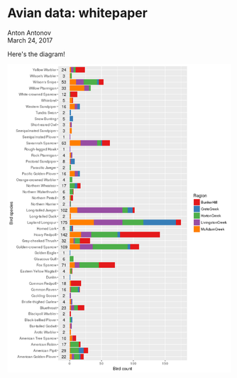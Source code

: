 # Avian data: whitepaper
Anton Antonov  
March 24, 2017  





Here's the diagram!

![](avian_whitepaper_files/figure-html/unnamed-chunk-2-1.png)<!-- -->

<!-- Легко заметить, что птицы четырёх видов были наблюдаемы лишь в единственных случаях. Наиболее часто встречающаяся птица -- лапландский подорожник -- была замечена 175 раз. А среди птиц, обитающих в регионе Банкерхилл, больше всего пепельных чечёток. -->

<!-- Изменим порядок уровня фактора Common_name и посмотрим на количество птиц в разных регионах. -->
<!-- ``` {r, fig.width = 8, fig.height = 11} -->
<!-- avian$Common_name <-  factor(avian$Common_name, levels = rev(levels(avian$Common_name))) -->
<!-- ggplot(avian, aes(Site_name)) + -->
<!--   geom_bar(aes(weight = Vis, fill = Common_name)) + -->
<!--   coord_flip() + -->
<!--   labs(y = "Количество птиц", x = "Регион") + -->
<!--   guides(fill=guide_legend(title="Вид птицы", title.position = "top")) + -->
<!--   theme(legend.position = "bottom")+ -->
<!-- geom_text(data = avi_acc2, aes(y = -9, label = sum_b)) -->
<!-- ``` -->

<!-- Рассмотрим связь показателей, характеризующих растительность, с видовым составом птиц. -->
<!-- Обычные корреляционные матрицы демонстрируют связи между каждой парой переменных. Кроме того, функция pairs() не работает на данных большого размера.  -->
<!-- Создадим свою корреляционную матрицу, такую, чтобы выявлять связи между характеристиками растительности, с одной стороны, и количеством наблюдаемых птиц каждого вида, с другой. -->
<!-- ``` {r, fig.width = 8, fig.height = 9} -->
<!-- avian %>%  -->
<!--   gather(Herb, val, 4:17) %>% -->
<!--   group_by(Herb, Common_name) %>% -->
<!--   do(crrl=cor(.$Vis, .$val, use = "complete.obs")[[1]]) %>% -->
<!--   mutate(crrl = unlist(crrl)) %>% -->
<!--   ggplot(aes(Herb, Common_name)) + geom_raster(aes(fill = crrl)) + -->
<!--   xlab("Характеристика растительности") + -->
<!--   ylab("Вид птицы") + -->
<!--   scale_fill_gradient2(name = "Коэффициент\nкорреляции", -->
<!--                        low = "darkred", high = "darkgreen", mid = "white", midpoint = 0)+ -->
<!--   theme(legend.position = "bottom") -->
<!-- ``` -->

<!-- При рассмотрении получившейся диаграммы можно обнаружить, например, что пестрогрудый лесной певун и северная утка обитают в тех местах, гда растёт ольха, белоголовая зонотрихия предпочитает места с более высокими карликовыми берёзами и вереском, а желтая древесная славка и малый дрозд живут в местах, где нет лишайников, но есть ольха. Можно отметить и "безразличие" некоторых птиц, например, дутыша и тундряной куропатки, к исследованным характеристикам растительности. -->
